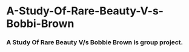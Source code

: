 # A-Study-Of-Rare-Beauty-V-s-Bobbi-Brown
### A Study Of Rare Beauty V/s Bobbie Brown is group project.
